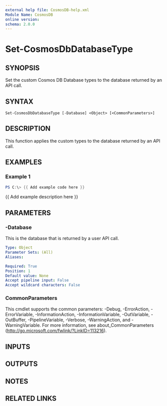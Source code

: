```yaml
---
external help file: CosmosDB-help.xml
Module Name: CosmosDB
online version:
schema: 2.0.0
---
```


# Set-CosmosDbDatabaseType

## SYNOPSIS
Set the custom Cosmos DB Database types to the database
returned by an API call.

## SYNTAX

```
Set-CosmosDbDatabaseType [-Database] <Object> [<CommonParameters>]
```

## DESCRIPTION
This function applies the custom types to the database returned
by an API call.

## EXAMPLES

### Example 1
```powershell
PS C:\> {{ Add example code here }}
```

{{ Add example description here }}

## PARAMETERS

### -Database
This is the database that is returned by a user API call.

```yaml
Type: Object
Parameter Sets: (All)
Aliases:

Required: True
Position: 1
Default value: None
Accept pipeline input: False
Accept wildcard characters: False
```

### CommonParameters
This cmdlet supports the common parameters: -Debug, -ErrorAction, -ErrorVariable, -InformationAction, -InformationVariable, -OutVariable, -OutBuffer, -PipelineVariable, -Verbose, -WarningAction, and -WarningVariable.
For more information, see about_CommonParameters (http://go.microsoft.com/fwlink/?LinkID=113216).

## INPUTS

## OUTPUTS

## NOTES

## RELATED LINKS
